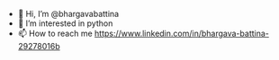 - 👋 Hi, I’m @bhargavabattina
- 👀 I’m interested in python
- 📫 How to reach me https://www.linkedin.com/in/bhargava-battina-29278016b

<!---
bhargavabattina/bhargavabattina is a ✨ special ✨ repository because its `README.md` (this file) appears on your GitHub profile.
You can click the Preview link to take a look at your changes.
--->
